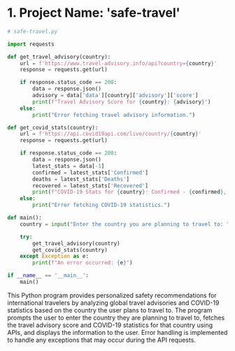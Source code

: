 # 1. Project Name: 'safe-travel'

```python
# safe-travel.py

import requests

def get_travel_advisory(country):
    url = f'https://www.travel-advisory.info/api?country={country}'
    response = requests.get(url)

    if response.status_code == 200:
        data = response.json()
        advisory = data['data'][country]['advisory']['score']
        print(f"Travel Advisory Score for {country}: {advisory}")
    else:
        print("Error fetching travel advisory information.")

def get_covid_stats(country):
    url = f'https://api.covid19api.com/live/country/{country}'
    response = requests.get(url)

    if response.status_code == 200:
        data = response.json()
        latest_stats = data[-1]
        confirmed = latest_stats['Confirmed']
        deaths = latest_stats['Deaths']
        recovered = latest_stats['Recovered']
        print(f"COVID-19 Stats for {country}: Confirmed - {confirmed}, Deaths - {deaths}, Recovered - {recovered}")
    else:
        print("Error fetching COVID-19 statistics.")

def main():
    country = input("Enter the country you are planning to travel to: ")

    try:
        get_travel_advisory(country)
        get_covid_stats(country)
    except Exception as e:
        print(f"An error occurred: {e}")

if __name__ == '__main__':
    main()
```

This Python program provides personalized safety recommendations for international travelers by analyzing global travel advisories and COVID-19 statistics based on the country the user plans to travel to. The program prompts the user to enter the country they are planning to travel to, fetches the travel advisory score and COVID-19 statistics for that country using APIs, and displays the information to the user. Error handling is implemented to handle any exceptions that may occur during the API requests.